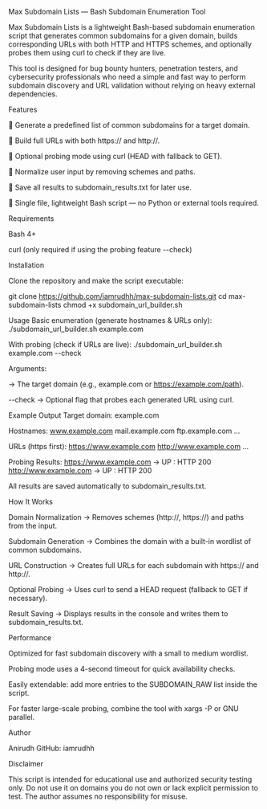 Max Subdomain Lists — Bash Subdomain Enumeration Tool

Max Subdomain Lists is a lightweight Bash-based subdomain enumeration script that generates common subdomains for a given domain, builds corresponding URLs with both HTTP and HTTPS schemes, and optionally probes them using curl to check if they are live.

This tool is designed for bug bounty hunters, penetration testers, and cybersecurity professionals who need a simple and fast way to perform subdomain discovery and URL validation without relying on heavy external dependencies.

Features

🔹 Generate a predefined list of common subdomains for a target domain.

🔹 Build full URLs with both https:// and http://.

🔹 Optional probing mode using curl (HEAD with fallback to GET).

🔹 Normalize user input by removing schemes and paths.

🔹 Save all results to subdomain_results.txt for later use.

🔹 Single file, lightweight Bash script — no Python or external tools required.

Requirements

Bash 4+

curl (only required if using the probing feature --check)

Installation

Clone the repository and make the script executable:

git clone https://github.com/iamrudhh/max-subdomain-lists.git
cd max-subdomain-lists
chmod +x subdomain_url_builder.sh

Usage
Basic enumeration (generate hostnames & URLs only):
./subdomain_url_builder.sh example.com

With probing (check if URLs are live):
./subdomain_url_builder.sh example.com --check

Arguments:

<domain> → The target domain (e.g., example.com or https://example.com/path).

--check → Optional flag that probes each generated URL using curl.

Example Output
Target domain: example.com

Hostnames:
  www.example.com
  mail.example.com
  ftp.example.com
  ...

URLs (https first):
  https://www.example.com
  http://www.example.com
  ...

Probing Results:
https://www.example.com           -> UP   : HTTP 200
http://www.example.com            -> UP   : HTTP 200


All results are saved automatically to subdomain_results.txt.

How It Works

Domain Normalization → Removes schemes (http://, https://) and paths from the input.

Subdomain Generation → Combines the domain with a built-in wordlist of common subdomains.

URL Construction → Creates full URLs for each subdomain with https:// and http://.

Optional Probing → Uses curl to send a HEAD request (fallback to GET if necessary).

Result Saving → Displays results in the console and writes them to subdomain_results.txt.

Performance

Optimized for fast subdomain discovery with a small to medium wordlist.

Probing mode uses a 4-second timeout for quick availability checks.

Easily extendable: add more entries to the SUBDOMAIN_RAW list inside the script.

For faster large-scale probing, combine the tool with xargs -P or GNU parallel.

Author

Anirudh
GitHub: iamrudhh

Disclaimer

This script is intended for educational use and authorized security testing only.
Do not use it on domains you do not own or lack explicit permission to test.
The author assumes no responsibility for misuse.

